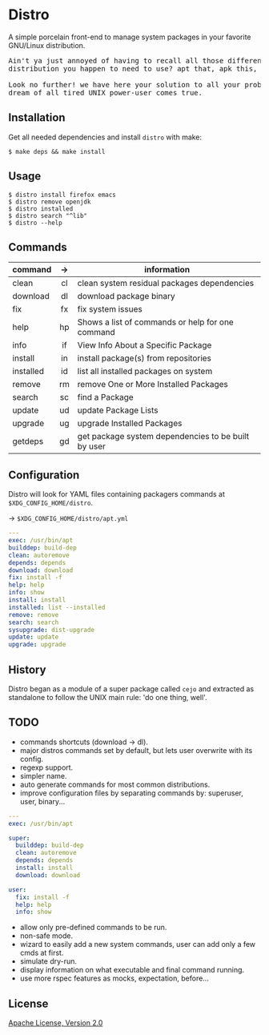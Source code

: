# Distro

A simple porcelain front-end to manage system packages in your favorite GNU/Linux distribution.

<pre>
Ain't ya just annoyed of having to recall all those different commands of every
distribution you happen to need to use? apt that, apk this, dnf those... goddamn!

Look no further! we have here your solution to all your problems: `distro`, the
dream of all tired UNIX power-user comes true.
</pre>

## Installation

Get all needed dependencies and install `distro` with make:

    $ make deps && make install

## Usage

    $ distro install firefox emacs
    $ distro remove openjdk
    $ distro installed
    $ distro search "^lib"
    $ distro --help

## Commands

| command   | ->  | information                                         |
| --------- | :-: | --------------------------------------------------- |
| clean     | cl  | clean system residual packages dependencies         |
| download  | dl  | download package binary                             |
| fix       | fx  | fix system issues                                   |
| help      | hp  | Shows a list of commands or help for one command    |
| info      | if  | View Info About a Specific Package                  |
| install   | in  | install package(s) from repositories                |
| installed | id  | list all installed packages on system               |
| remove    | rm  | remove One or More Installed Packages               |
| search    | sc  | find a Package                                      |
| update    | ud  | update Package Lists                                |
| upgrade   | ug  | upgrade Installed Packages                          |
| getdeps   | gd  | get package system dependencies to be built by user |

## Configuration

Distro will look for YAML files containing packagers commands at `$XDG_CONFIG_HOME/distro`.

-> `$XDG_CONFIG_HOME/distro/apt.yml`

```yaml
---
exec: /usr/bin/apt
builddep: build-dep
clean: autoremove
depends: depends
download: download
fix: install -f
help: help
info: show
install: install
installed: list --installed
remove: remove
search: search
sysupgrade: dist-upgrade
update: update
upgrade: upgrade
```

## History

Distro began as a module of a super package called `cejo` and extracted as standalone to follow the UNIX main rule: 'do one thing, well'.

## TODO

- commands shortcuts (download -> dl).
- major distros commands set by default, but lets user overwrite with its config.
- regexp support.
- simpler name.
- auto generate commands for most common distributions.
- improve configuration files by separating commands by: superuser, user, binary...

```yaml
---
exec: /usr/bin/apt

super:
  builddep: build-dep
  clean: autoremove
  depends: depends
  install: install
  download: download

user:
  fix: install -f
  help: help
  info: show
```

- allow only pre-defined commands to be run.
- non-safe mode.
- wizard to easily add a new system commands, user can add only a few cmds at first.
- simulate dry-run.
- display information on what executable and final command running.
- use more rspec features as mocks, expectation, before...

## License

[Apache License, Version 2.0](https://www.apache.org/licenses/LICENSE-2.0)
